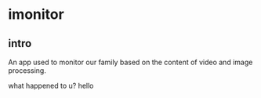 # imonitor
## intro
 An app used to monitor our family based on the content of video and image processing.


what happened to u?
hello

